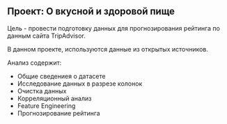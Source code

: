 ## Проект: О вкусной и здоровой пище

Цель - провести подготовку данных для прогнозирования рейтинга по данным сайта TripAdvisor.

В данном проекте, используются данные из открытых источников.

Анализ содержит: 
- Общие сведениея о датасете
- Исследование данных в разрезе колонок
- Очистка данных
- Корреляционный анализ
- Feature Engineering
- Прогнозирование рейтинга